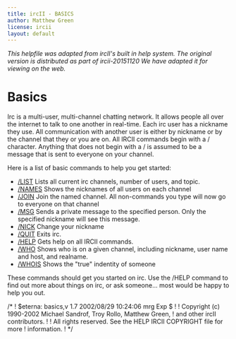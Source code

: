```yaml
---
title: ircII - BASICS
author: Matthew Green
license: ircii
layout: default
---
```


*This helpfile was adapted from ircII's built in help system. 
The original version is distributed as part of ircii-20151120
We have adapted it for viewing on the web.*

# Basics
Irc is a multi-user, multi-channel chatting network.  It allows
people all over the internet to talk to one another in real-time.
Each irc user has a nickname they use.  All communication with
another user is either by nickname or by the channel that they or
you are on.  All IRCII commands begin with a / character.
Anything that does not begin with a / is assumed to be a message
that is sent to everyone on your channel. 

Here is a list of basic commands to help you get started:

* [/LIST](./list.html) Lists all current irc channels, number of
    users, and topic.
* [/NAMES](./names.html) Shows the nicknames of all users on each
    channel
* [/JOIN](./join.html) <channel> Join the named channel.  All non-commands
    you type will now go to everyone on that channel
* [/MSG](./msg.html) <nick> <msg> Sends a private message to the specified
    person.  Only the specified nickname will see this message.
* [/NICK](./nick.html) Change your nickname
* [/QUIT](./quit.html) Exits irc.
* [/HELP](./help.html) <topic>	Gets help on all IRCII commands.
* [/WHO](./who.html) <channel> Shows who is on a given channel, including nickname, user name and host,
    and realname.
* [/WHOIS](./whois.html) <nick>	Shows the "true" indentity of someone

These commands should get you started on irc.  Use the /HELP
command to find out more about things on irc, or ask someone...
most would be happy to help you out.


/*
!	 $eterna: basics,v 1.7 2002/08/29 10:24:06 mrg Exp $
!
! Copyright (c) 1990-2002  Michael Sandrof, Troy Rollo, Matthew Green,
! and other ircII contributors.
!
! All rights reserved.  See the HELP IRCII COPYRIGHT file for more
! information.
!
*/
